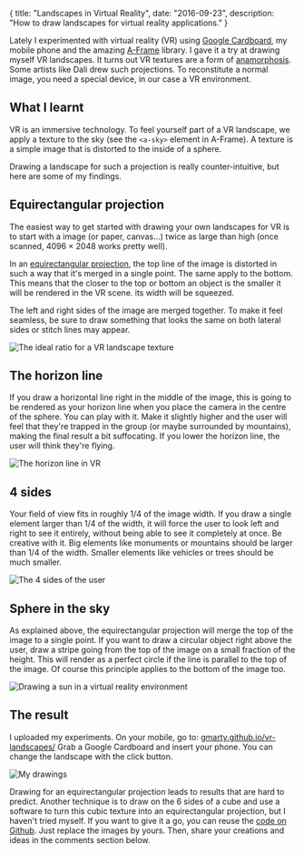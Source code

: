 {
  title: "Landscapes in Virtual Reality",
  date: "2016-09-23",
  description: "How to draw landscapes for virtual reality applications."
}

Lately I experimented with virtual reality (VR) using [Google Cardboard](https://vr.google.com/cardboard/), my mobile phone and the amazing [A-Frame](https://aframe.io/) library.
I gave it a try at drawing myself VR landscapes. It turns out VR textures are a form of [anamorphosis](https://en.wikipedia.org/wiki/Anamorphosis). Some artists like Dali drew such projections. To reconstitute a normal image, you need a special device, in our case a VR environment.

## What I learnt

VR is an immersive technology. To feel yourself part of a VR landscape, we apply a texture to the sky (see the `<a-sky>` element in A-Frame). A texture is a simple image that is distorted to the inside of a sphere.

Drawing a landscape for such a projection is really counter-intuitive, but here are some of my findings.

## Equirectangular projection

The easiest way to get started with drawing your own landscapes for VR is to start with a image (or paper, canvas...) twice as large than high (once scanned, 4096 × 2048 works pretty well).

In an [equirectangular projection](https://en.wikipedia.org/wiki/Equirectangular_projection), the top line of the image is distorted in such a way that it's merged in a single point. The same apply to the bottom. This means that the closer to the top or bottom an object is the smaller it will be rendered in the VR scene. its width will be squeezed.

The left and right sides of the image are merged together. To make it feel seamless, be sure to draw something that looks the same on both lateral sides or stitch lines may appear.

![The ideal ratio for a VR landscape texture](http://gu.illau.me/img/posts/landscapes-in-virtual-reality/ratio.jpg)

## The horizon line

If you draw a horizontal line right in the middle of the image, this is going to be rendered as your horizon line when you place the camera in the centre of the sphere.
You can play with it. Make it slightly higher and the user will feel that they're trapped in the group (or maybe surrounded by mountains), making the final result a bit suffocating.
If you lower the horizon line, the user will think they're flying.

![The horizon line in VR](http://gu.illau.me/img/landscapes-in-virtual-reality/posts/horizon-line.jpg)

## 4 sides

Your field of view fits in roughly 1/4 of the image width. If you draw a single element larger than 1/4 of the width, it will force the user to look left and right to see it entirely, without being able to see it completely at once.
Be creative with it. Big elements like monuments or mountains should be larger than 1/4 of the width. Smaller elements like vehicles or trees should be much smaller.

![The 4 sides of the user](http://gu.illau.me/img/landscapes-in-virtual-reality/posts/4-sides.jpg)

## Sphere in the sky
As explained above, the equirectangular projection will merge the top of the image to a single point. If you want to draw a circular object right above the user, draw a stripe going from the top of the image on a small fraction of the height. This will render as a perfect circle if the line is parallel to the top of the image.
Of course this principle applies to the bottom of the image too.

![Drawing a sun in a virtual reality environment](http://gu.illau.me/img/posts/landscapes-in-virtual-reality/sun.jpg)

## The result

I uploaded my experiments. On your mobile, go to:
[gmarty.github.io/vr-landscapes/](https://gmarty.github.io/vr-landscapes/)
Grab a Google Cardboard and insert your phone. You can change the landscape with the click button.

![My drawings](http://gu.illau.me/img/posts/landscapes-in-virtual-reality/drawings.jpg)

Drawing for an equirectangular projection leads to results that are hard to predict. Another technique is to draw on the 6 sides of a cube and use a software to turn this cubic texture into an equirectangular projection, but I haven't tried myself.
If you want to give it a go, you can reuse the [code on Github](https://github.com/gmarty/vr-landscapes). Just replace the images by yours. Then, share your creations and ideas in the comments section below.
